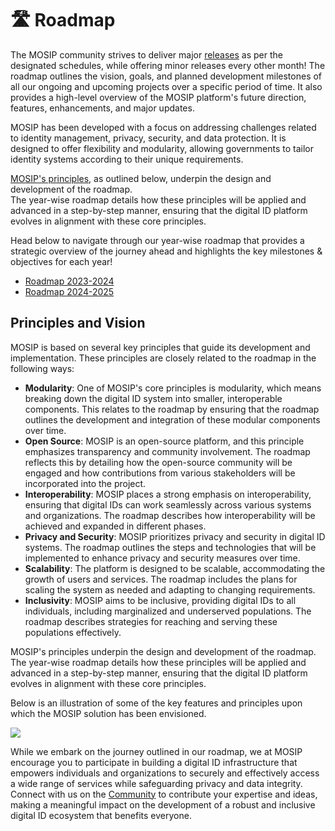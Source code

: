 # 🛣 Roadmap

The MOSIP community strives to deliver major [releases](https://docs.mosip.io/1.2.0/releases) as per the designated schedules, while offering minor releases every other month! The roadmap outlines the vision, goals, and planned development milestones of all our ongoing and upcoming projects over a specific period of time. It also provides a high-level overview of the MOSIP platform's future direction, features, enhancements, and major updates.

MOSIP has been developed with a focus on addressing challenges related to identity management, privacy, security, and data protection. It is designed to offer flexibility and modularity, allowing governments to tailor identity systems according to their unique requirements.

[MOSIP's principles](https://docs.mosip.io/1.2.0/roadmap#principles-and-vision), as outlined below, underpin the design and development of the roadmap.\
The year-wise roadmap details how these principles will be applied and advanced in a step-by-step manner, ensuring that the digital ID platform evolves in alignment with these core principles.

Head below to navigate through our year-wise roadmap that provides a strategic overview of the journey ahead and highlights the key milestones & objectives for each year!

* [Roadmap 2023-2024](roadmap-2023-2024.md)
* [Roadmap 2024-2025](broken-reference)

## Principles and Vision

MOSIP is based on several key principles that guide its development and implementation. These principles are closely related to the roadmap in the following ways:

* **Modularity**: One of MOSIP's core principles is modularity, which means breaking down the digital ID system into smaller, interoperable components. This relates to the roadmap by ensuring that the roadmap outlines the development and integration of these modular components over time.
* **Open Source**: MOSIP is an open-source platform, and this principle emphasizes transparency and community involvement. The roadmap reflects this by detailing how the open-source community will be engaged and how contributions from various stakeholders will be incorporated into the project.
* **Interoperability**: MOSIP places a strong emphasis on interoperability, ensuring that digital IDs can work seamlessly across various systems and organizations. The roadmap describes how interoperability will be achieved and expanded in different phases.
* **Privacy and Security**: MOSIP prioritizes privacy and security in digital ID systems. The roadmap outlines the steps and technologies that will be implemented to enhance privacy and security measures over time.
* **Scalability**: The platform is designed to be scalable, accommodating the growth of users and services. The roadmap includes the plans for scaling the system as needed and adapting to changing requirements.
* **Inclusivity**: MOSIP aims to be inclusive, providing digital IDs to all individuals, including marginalized and underserved populations. The roadmap describes strategies for reaching and serving these populations effectively.

MOSIP's principles underpin the design and development of the roadmap. The year-wise roadmap details how these principles will be applied and advanced in a step-by-step manner, ensuring that the digital ID platform evolves in alignment with these core principles.

Below is an illustration of some of the key features and principles upon which the MOSIP solution has been envisioned.

![](\_images/roadmap-img2.png)

While we embark on the journey outlined in our roadmap, we at MOSIP encourage you to participate in building a digital ID infrastructure that empowers individuals and organizations to securely and effectively access a wide range of services while safeguarding privacy and data integrity. Connect with us on the [Community](https://community.mosip.io/) to contribute your expertise and ideas, making a meaningful impact on the development of a robust and inclusive digital ID ecosystem that benefits everyone.
